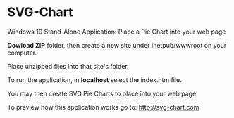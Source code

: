 # SVG-Chart
Windows 10 Stand-Alone Application: Place a Pie Chart into your web page

**Dowload ZIP** folder, then create a new site under inetpub/wwwroot on your computer.

Place unzipped files into that site's folder.

To run the application, in **localhost** select the index.htm file. 

You may then create SVG Pie Charts to place into your web page.

To preview how this application works go to: http://svg-chart.com
